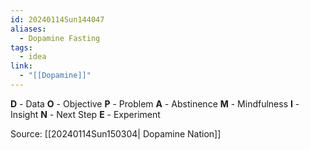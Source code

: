```yaml
---
id: 20240114Sun144047
aliases:
  - Dopamine Fasting
tags:
  - idea
link:
  - "[[Dopamine]]"
---
```

**D** - Data
**O** - Objective
**P** - Problem
**A** - Abstinence
**M** - Mindfulness
**I** - Insight
**N** - Next Step
**E** - Experiment

Source: [[20240114Sun150304| Dopamine Nation]]